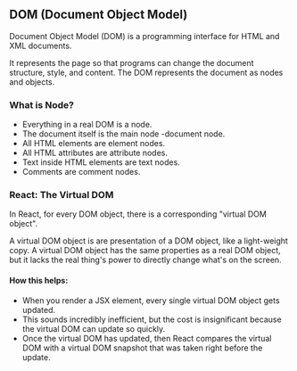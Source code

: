 ## DOM (Document Object Model)

Document Object Model (DOM) is a programming interface for HTML and XML documents.

It represents the page so that programs can change the document structure, style, and content.
The DOM represents the document as nodes and objects.

### What is Node?

- Everything in a real DOM is a node.
- The document itself is the main node -document node.
- All HTML elements are element nodes.
- All HTML attributes are attribute nodes.
- Text inside HTML elements are text nodes.
- Comments are comment nodes.

### React: The Virtual DOM

In React, for every DOM object, there is a corresponding "virtual DOM object".

A virtual DOM object is are presentation of a DOM object, like a light-weight copy.
A virtual DOM object has the same properties as a real DOM object, but it lacks the real thing's power to directly change what's on the screen.

#### How this helps:

- When you render a JSX element, every single virtual DOM object gets updated.
- This sounds incredibly inefficient, but the cost is insignificant because the virtual DOM can update so quickly.
- Once the virtual DOM has updated, then React compares the virtual DOM with a virtual DOM snapshot that was taken right before the update.

